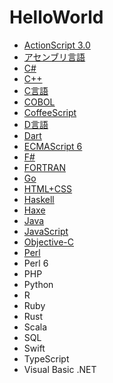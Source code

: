 # HelloWorld

* [ActionScript 3.0](https://github.com/TakashiNishimura/HelloWorld/tree/master/ActionScript/README.md)
* [アセンブリ言語](https://github.com/TakashiNishimura/HelloWorld/tree/master/Assembly/README.md)
* [C#](https://github.com/TakashiNishimura/HelloWorld/blob/master/C%23/README.md)
* [C++](https://github.com/TakashiNishimura/HelloWorld/blob/master/C%2B%2B/README.md)
* [C言語](https://github.com/TakashiNishimura/HelloWorld/blob/master/C/README.md)
* [COBOL](https://github.com/TakashiNishimura/HelloWorld/tree/master/COBOL/README.md)
* [CoffeeScript](https://github.com/TakashiNishimura/HelloWorld/blob/master/CoffeeScript/README.md)
* [D言語](https://github.com/TakashiNishimura/HelloWorld/blob/master/D/README.md)
* [Dart](https://github.com/TakashiNishimura/HelloWorld/blob/master/Dart/README.md)
* [ECMAScript 6](https://github.com/TakashiNishimura/HelloWorld/blob/master/ECMAScript6/README.md)
* [F#](https://github.com/TakashiNishimura/HelloWorld/blob/master/F%23/README.md)
* [FORTRAN](https://github.com/TakashiNishimura/HelloWorld/blob/master/FORTLAN/README.md)
* [Go](https://github.com/TakashiNishimura/HelloWorld/blob/master/Go/README.md)
* [HTML+CSS](https://github.com/TakashiNishimura/HelloWorld/blob/master/HTML/README.md)
* [Haskell](https://github.com/TakashiNishimura/HelloWorld/blob/master/Haskell/README.md)
* [Haxe](https://github.com/TakashiNishimura/HelloWorld/blob/master/Haxe/README.md)
* [Java](https://github.com/TakashiNishimura/HelloWorld/blob/master/Java/README.md)
* [JavaScript](https://github.com/TakashiNishimura/HelloWorld/blob/master/JavaScript/README.md)
* [Objective-C](https://github.com/TakashiNishimura/HelloWorld/blob/master/ObjectiveC/README.md)
* [Perl](https://github.com/TakashiNishimura/HelloWorld/blob/master/Perl/README.md)
* Perl 6
* PHP
* Python
* R
* Ruby
* Rust
* Scala
* SQL
* Swift
* TypeScript
* Visual Basic .NET
